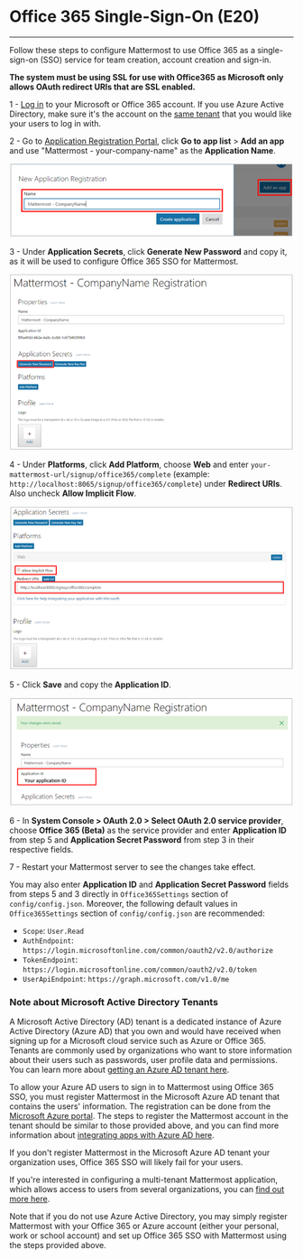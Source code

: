 # Office 365 Single-Sign-On (E20)
___

Follow these steps to configure Mattermost to use Office 365 as a single-sign-on (SSO) service for team creation, account creation and sign-in.

**The system must be using SSL for use with Office365 as Microsoft only allows OAuth redirect URIs that are SSL enabled.**

1 - [Log in](https://login.microsoftonline.com/) to your Microsoft or Office 365 account. If you use Azure Active Directory, make sure it's the account on the [same tenant](https://docs.mattermost.com/deployment/sso-office.html#note-about-microsoft-active-directory-tenants) that you would like your users to log in with.

2 - Go to [Application Registration Portal](https://apps.dev.microsoft.com), click **Go to app list** > **Add an app** and use "Mattermost - your-company-name" as the **Application Name**.

![office_1_add_app](../../source/images/office_1_add_app.png)

3 - Under **Application Secrets**, click **Generate New Password** and copy it, as it will be used to configure Office 365 SSO for Mattermost.

![office_2_generate_password](../../source/images/office_2_generate_password.png)

4 - Under **Platforms**, click **Add Platform**, choose **Web** and enter `your-mattermost-url/signup/office365/complete` (example: `http://localhost:8065/signup/office365/complete`) under **Redirect URIs**. Also uncheck **Allow Implicit Flow**.

![office_3_platform](../../source/images/office_3_platform.png)

5 - Click **Save** and copy the **Application ID**.

![office_4_application_id](../../source/images/office_4_application_id.png)

6 - In **System Console > OAuth 2.0 > Select OAuth 2.0 service provider**, choose **Office 365 (Beta)** as the service provider and enter **Application ID** from step 5 and **Application Secret Password** from step 3 in their respective fields.

7 - Restart your Mattermost server to see the changes take effect.

You may also enter **Application ID** and **Application Secret Password** fields from steps 5 and 3 directly in `Office365Settings` section of `config/config.json`. Moreover, the following default values in `Office365Settings` section of `config/config.json` are recommended:
 - `Scope`: `User.Read`
 - `AuthEndpoint`: `https://login.microsoftonline.com/common/oauth2/v2.0/authorize` 
 - `TokenEndpoint`: `https://login.microsoftonline.com/common/oauth2/v2.0/token`  
 - `UserApiEndpoint`: `https://graph.microsoft.com/v1.0/me`  

### Note about Microsoft Active Directory Tenants

A Microsoft Active Directory (AD) tenant is a dedicated instance of Azure Active Directory (Azure AD) that you own and would have received when signing up for a Microsoft cloud service such as Azure or Office 365. Tenants are commonly used by organizations who want to store information about their users such as passwords, user profile data and permissions. You can learn more about [getting an Azure AD tenant here](https://azure.microsoft.com/en-us/documentation/articles/active-directory-integrating-applications/).

To allow your Azure AD users to sign in to Mattermost using Office 365 SSO, you must register Mattermost in the Microsoft Azure AD tenant that contains the users' information. The registration can be done from the [Microsoft Azure portal](https://manage.windowsazure.com/). The steps to register the Mattermost account in the tenant should be similar to those provided above, and you can find more information about [integrating apps with Azure AD here](https://azure.microsoft.com/en-us/documentation/articles/active-directory-integrating-applications/). 

If you don't register Mattermost in the Microsoft Azure AD tenant your organization uses, Office 365 SSO will likely fail for your users. 

If you're interested in configuring a multi-tenant Mattermost application, which allows access to users from several organizations, you can [find out more here](https://azure.microsoft.com/en-us/documentation/articles/active-directory-integrating-applications/#configuring-multi-tenant-applications).

Note that if you do not use Azure Active Directory, you may simply register Mattermost with your Office 365 or Azure account (either your personal, work or school account) and set up Office 365 SSO with Mattermost using the steps provided above.

